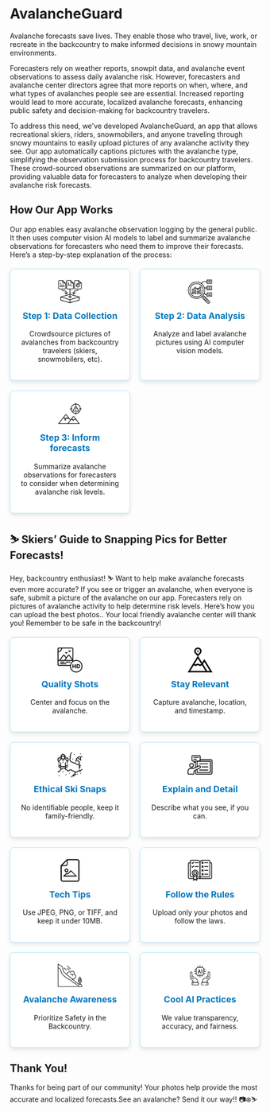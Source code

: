 

# AvalancheGuard
 
Avalanche forecasts save lives. They enable those who travel, live, work, or recreate in the backcountry to make informed decisions in snowy mountain environments.

Forecasters rely on weather reports, snowpit data, and avalanche event observations to assess daily avalanche risk. However, forecasters and avalanche center directors agree that more reports on when, where, and what types of avalanches people see are essential. Increased reporting would lead to more accurate, localized avalanche forecasts, enhancing public safety and decision-making for backcountry travelers.

To address this need, we've developed AvalancheGuard, an app that allows recreational skiers, riders, snowmobilers, and anyone traveling through snowy mountains to easily upload pictures of any avalanche activity they see. Our app automatically captions pictures with the avalanche type, simplifying the observation submission process for backcountry travelers. These crowd-sourced observations are summarized on our platform, providing valuable data for forecasters to analyze when developing their avalanche risk forecasts.



## How Our App Works

Our app enables easy avalanche observation logging by the general public. It then uses computer vision AI models to label and summarize avalanche observations for forecasters who need them to improve their forecasts. Here’s a step-by-step explanation of the process:

<div class="grid-container">
    <div class="grid-item">
        <img src="https://raw.githubusercontent.com/AnaZapataG/avalanche-guard/master/assets/img/data_15952761.png" class="icon" alt="Collect Data Icon">
        <h3>Step 1: Data Collection</h3>
        <p>Crowdsource pictures of avalanches from backcountry travelers (skiers, snowmobilers, etc).
</p>
    </div>
    <div class="grid-item">
        <img src="https://raw.githubusercontent.com/AnaZapataG/avalanche-guard/master/assets/img/data-classification_14400033.png" class="icon" alt="Analyze Data Icon">
        <h3>Step 2: Data Analysis</h3>
        <p>Analyze and label avalanche pictures using AI computer vision models.</p>
    </div>
    <div class="grid-item">
        <img src="https://raw.githubusercontent.com/AnaZapataG/avalanche-guard/master/assets/img/ridge_15887164.png" class="icon" alt="Predict Icon">
        <h3>Step 3: Inform forecasts</h3>
        <p>Summarize avalanche observations for forecasters to consider when determining avalanche risk levels.</p>
    </div>


</div>



<style>
    .grid-container {
        display: grid;
        grid-template-columns: repeat(auto-fill, minmax(200px, 1fr));
        gap: 20px;
        margin-top: 20px;
    }
    .grid-item {
        background-color: #ffffff;
        border: 1px solid #b3e5fc;
        padding: 20px;
        border-radius: 8px;
        text-align: center;
        box-shadow: 0 4px 8px rgba(0, 0, 0, 0.1);
    }
    .icon {
        width: 50px;
        height: 50px;
        margin-bottom: 10px;
    }
    h3 {
        margin-top: 0;
        font-size: 1.25em;
        color: #0277bd;
    }
    p {
        font-size: 1em;
    }
</style>

## ⛷️ Skiers’ Guide to Snapping Pics for Better Forecasts!

Hey, backcountry enthusiast! ⛷️ Want to help make avalanche forecasts even more accurate? If you see or trigger an avalanche, when everyone is safe, submit a picture of the avalanche on our app. Forecasters rely on pictures of avalanche activity to help determine risk levels.  Here’s how you can upload the best photos.. Your local friendly avalanche center will thank you! Remember to be safe in the backcountry!

<div class="grid-container">
    <div class="grid-item">
        <img src="https://raw.githubusercontent.com/AnaZapataG/avalanche-guard/master/assets/img/image_3390534.png" class="icon" alt="Clear Shots Icon">
        <h3>Quality Shots</h3>
        <p>Center and focus on the avalanche.</p>
    </div>
    <div class="grid-item">
        <img src="https://raw.githubusercontent.com/AnaZapataG/avalanche-guard/master/assets/img/goal_1763537.png" class="icon" alt="Snow Conditions Icon">
        <h3>Stay Relevant</h3>
        <p>Capture avalanche, location, and timestamp.</p>
    </div>
    <div class="grid-item">
        <img src="https://raw.githubusercontent.com/AnaZapataG/avalanche-guard/master/assets/img/trekker_3157959.png" class="icon" alt="Respect Privacy Icon">
        <h3>Ethical Ski Snaps</h3>
        <p>No identifiable people, keep it family-friendly.</p>
    </div>
    <div class="grid-item">
        <img src="https://raw.githubusercontent.com/AnaZapataG/avalanche-guard/master/assets/img/explain_10748552.png" class="icon" alt="Add Notes Icon">
        <h3>Explain and Detail</h3>
        <p>Describe what you see, if you can.</p>
    </div>
    <div class="grid-item">
        <img src="https://raw.githubusercontent.com/AnaZapataG/avalanche-guard/master/assets/img/picture_14052676.png" class="icon" alt="Formats Icon">
        <h3>Tech Tips</h3>
        <p>Use JPEG, PNG, or TIFF, and keep it under 10MB.</p>
    </div>
    <div class="grid-item">
        <img src="https://raw.githubusercontent.com/AnaZapataG/avalanche-guard/master/assets/img/rules_13435246.png" class="icon" alt="Your Pics, Your Rights Icon">
        <h3>Follow the Rules</h3>
        <p>Upload only your photos and follow the laws.</p>
    </div>
    <div class="grid-item">
        <img src="https://raw.githubusercontent.com/AnaZapataG/avalanche-guard/master/assets/img/avalanche_16834789.png" class="icon" alt="Glide Avalanches Icon">
        <h3>Avalanche Awareness</h3>
        <p>Prioritize Safety in the Backcountry.</p>
    </div>
    <div class="grid-item">
        <img src="https://raw.githubusercontent.com/AnaZapataG/avalanche-guard/master/assets/img/cpu_16430794.png" class="icon" alt="Transparency Icon">
        <h3>Cool AI Practices</h3>
        <p>We value transparency, accuracy, and fairness.</p>
    </div>
</div>

## Thank You!

Thanks for being part of our community! Your photos help provide the most accurate and localized forecasts.See an avalanche? Send it our way!! 📷❄️⛷️

<style>
    .grid-container {
        display: grid;
        grid-template-columns: repeat(auto-fill, minmax(200px, 1fr));
        gap: 20px;
        margin-top: 20px;
    }
    .grid-item {
        background-color: #ffffff;
        border: 1px solid #b3e5fc;
        padding: 20px;
        border-radius: 8px;
        text-align: center;
        box-shadow: 0 4px 8px rgba(0, 0, 0, 0.1);
    }
    .icon {
        width: 50px;
        height: 50px;
        margin-bottom: 10px;
    }
    h3 {
        margin-top: 0;
        font-size: 1.25em;
        color: #0277bd;
    }
    ul {
        list-style: none;
        padding: 0;
        text-align: left;
    }
    ul li {
        margin-bottom: 10px;
    }
</style>